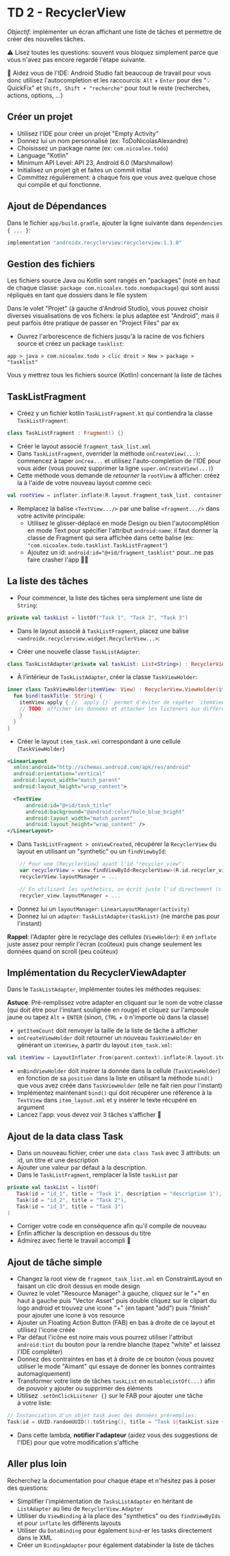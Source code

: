 # TD 2 - RecyclerView

*Objectif*: implémenter un écran affichant une liste de tâches et permettre de créer des nouvelles tâches.

⚠️ Lisez toutes les questions: souvent vous bloquez simplement parce que vous n'avez pas encore regardé l'étape suivante.

🚀 Aidez vous de l'IDE: Android Studio fait beaucoup de travail pour vous donc utilisez l'autocompletion et les raccourcis: `Alt` + `Enter` pour des "💡 QuickFix" et `Shift, Shift + "recherche"` pour tout le reste (recherches, actions, options, ...)

## Créer un projet

- Utilisez l'IDE pour créer un projet "Empty Activity"
- Donnez lui un nom personnalisé (ex: ToDoNicolasAlexandre)
- Choisissez un package name (ex: `com.nicoalex.todo`)
- Language "Kotlin"
- Minimum API Level: API 23, Android 6.0 (Marshmallow)
- Initialisez un projet git et faites un commit initial
- Committez régulièrement: à chaque fois que vous avez quelque chose qui compile et qui fonctionne.

## Ajout de Dépendances

Dans le fichier `app/build.gradle`, ajouter la ligne suivante dans `dependencies { ... }`:

```groovy
implementation "androidx.recyclerview:recyclerview:1.1.0"
```

## Gestion des fichiers

Les fichiers source Java ou Kotlin sont rangés en "packages" (noté en haut de chaque classe: `package com.nicoalex.todo.nomdupackage`) qui sont aussi répliqués en tant que dossiers dans le file system

Dans le volet "Projet" (à gauche d'Android Studio), vous pouvez choisir diverses visualisations de vos fichers: la plus adaptée est "Android", mais il peut parfois être pratique de passer en "Project Files" par ex

- Ouvrez l'arborescence de fichiers jusqu'à la racine de vos fichiers source et créez un package `tasklist`:

`app > java > com.nicoalex.todo > clic droit > New > package > "tasklist"`

Vous y mettrez tous les fichiers source (Kotlin) concernant la liste de tâches

## TaskListFragment

- Créez y un fichier kotlin `TaskListFragment.kt` qui contiendra la classe `TaskListFragment`:

```kotlin
class TaskListFragment : Fragment() {}
```

- Créer le layout associé `fragment_task_list.xml`
- Dans `TaskListFragment`, overrider la méthode `onCreateView(...)`: commencez à taper `onCrea...` et utilisez l'auto-completion de l'IDE pour vous aider (vous pouvez supprimer la ligne `super.onCreateView(...)`)
- Cette méthode vous demande de *retourner* la `rootView` à afficher: créez la à l'aide de votre nouveau layout comme ceci:

```kotlin
val rootView = inflater.inflate(R.layout.fragment_task_list, container, false)
```

- Remplacez la balise `<TextView.../>` par une balise `<fragment.../>` dans votre activité principale:
  - Utilisez le glisser-déplacé en mode Design ou bien l'autocomplétion en mode Text pour spécifier l'attribut `android:name`: il faut donner la classe de Fragment qui sera affichée dans cette balise (ex: `"com.nicoalex.todo.tasklist.TaskListFragment"`)
  - Ajoutez un id: `android:id="@+id/fragment_tasklist"` pour...ne pas faire crasher l'app 🤷‍♂️

## La liste des tâches

- Pour commencer, la liste des tâches sera simplement une liste de `String`:

```kotlin
private val taskList = listOf("Task 1", "Task 2", "Task 3")
```

- Dans le layout associé à `TaskListFragment`, placez une balise `<androidx.recyclerview.widget.RecyclerView...>`:

- Créer une nouvelle classe `TaskListAdapter`:

```kotlin
class TaskListAdapter(private val taskList: List<String>) : RecyclerView.Adapter<TaskListAdapter.TaskViewHolder>() {}
```

- À l'intérieur de `TaskListAdapter`, créer la classe `TaskViewHolder`:

```kotlin
inner class TaskViewHolder(itemView: View) : RecyclerView.ViewHolder(itemView) {
  fun bind(taskTitle: String) {
    itemView.apply { // `apply {}` permet d'éviter de répéter `itemView.*`
    // TODO: afficher les données et attacher les listeners aux différentes vues de notre [itemView]
    }
  }
}
```

- Créer le layout `item_task.xml` correspondant à une cellule (`TaskViewHolder`)

```xml
<LinearLayout
  xmlns:android="http://schemas.android.com/apk/res/android"
  android:orientation="vertical"
  android:layout_width="match_parent"
  android:layout_height="wrap_content">

  <TextView
      android:id="@+id/task_title"
      android:background="@android:color/holo_blue_bright"
      android:layout_width="match_parent"
      android:layout_height="wrap_content" />
</LinearLayout>
```

- Dans `TaskListFragment > onViewCreated`, récupérer la `RecyclerView` du layout en utilisant un "synthetic" ou un `findViewbyId`:

```kotlin
    // Pour une [RecyclerView] ayant l'id "recycler_view":
    var recyclerView = view.findViewById<RecyclerView>(R.id.recycler_view)
    recyclerView.layoutManager = ...

    // En utilisant les synthetics, on écrit juste l'id directement (c'est magique ✨):
    recycler_view.layoutManager = ...
```

- Donnez lui un `layoutManager`: `LinearLayoutManager(activity)`
- Donnez lui un `adapter`: `TaskListAdapter(taskList)` (ne marche pas pour l'instant)

**Rappel**: l'Adapter gère le recyclage des cellules (`ViewHolder`): il en `inflate` juste assez pour remplir l'écran (coûteux) puis change seulement les données quand on scroll (peu coûteux)

## Implémentation du RecyclerViewAdapter

Dans le `TaskListAdapter`, implémenter toutes les méthodes requises:

**Astuce**: Pré-remplissez votre adapter en cliquant sur le nom de votre classe (qui doit être pour l'instant soulignée en rouge) et cliquez sur l'ampoule jaune ou tapez `Alt` + `ENTER` (sinon, `CTRL` + `O` n'importe où dans la classe)

- `getItemCount` doit renvoyer la taille de la liste de tâche à afficher
- `onCreateViewHolder` doit retourner un nouveau `TaskViewHolder`
  en générant un `itemView`, à partir du layout `item_task.xml`:

```kotlin
val itemView = LayoutInflater.from(parent.context).inflate(R.layout.item_task, parent, false)
```

- `onBindViewHolder` doit insèrer la donnée dans la cellule (`TaskViewHolder`) en fonction de sa `position` dans la liste en utilisant la méthode `bind()` que vous avez créée dans `TaskViewHolder` (elle ne fait rien pour l'instant)
- Implémentez maintenant `bind()` qui doit récupérer une référence à la `TextView` dans `item_layout.xml` et y insérer le texte récupéré en argument
- Lancez l'app: vous devez voir 3 tâches s'afficher 👏

## Ajout de la data class Task

- Dans un nouveau fichier, créer une `data class Task` avec 3 attributs: un id, un titre et une description
- Ajouter une valeur par défaut à la description.
- Dans le `TaskListFragment`, remplacer la liste `taskList` par

 ```kotlin
private val taskList = listOf(
    Task(id = "id_1", title = "Task 1", description = "description 1"),
    Task(id = "id_2", title = "Task 2"),
    Task(id = "id_3", title = "Task 3")
)
```

- Corriger votre code en conséquence afin qu'il compile de nouveau
- Enfin afficher la description en dessous du titre
- Admirez avec fierté le travail accompli 🤩

## Ajout de tâche simple

- Changez la root view de `fragment_task_list.xml` en ConstraintLayout en faisant un clic droit dessus en mode design
- Ouvrez le volet "Resource Manager" à gauche, cliquez sur le "+" en haut à gauche puis "Vector Asset" puis double cliquez sur le clipart du logo android et trouvez une icone "+" (en tapant "add") puis "finish" pour ajouter une icone à vos resource
- Ajouter un Floating Action Button (FAB) en bas à droite de ce layout et utilisez l'icone créée
- Par défaut l'icône est noire mais vous pourrez utiliser l'attribut `android:tint` du bouton pour la rendre blanche (tapez "white" et laissez l'IDE compléter)
- Donnez des contraintes en bas et à droite de ce bouton (vous pouvez utiliser le mode "Aimant" qui essaye de donner les bonnes contraintes automagiquement)
- Transformer votre liste de tâches `taskList` en `mutableListOf(...)` afin de pouvoir y ajouter ou supprimer des éléments
- Utilisez `.setOnClickListener {}` sur le FAB pour ajouter une tâche à votre liste:

```kotlin
// Instanciation d'un objet task avec des données préremplies:
Task(id = UUID.randomUUID().toString(), title = "Task ${taskList.size + 1}")
```

- Dans cette lambda, **notifier l'adapteur** (aidez vous des suggestions de l'IDE) pour que votre modification s'affiche

## Aller plus loin

Recherchez la documentation pour chaque étape et n'hésitez pas à poser des questions:

- Simplifier l'implémentation de `TasksListAdapter` en héritant de `ListAdapter` au lieu de `RecyclerView.Adapter`
- Utiliser du `ViewBinding` à la place des "synthetics" ou des `findViewByIds` et pour `inflate` les différents layouts
- Utiliser du `DataBinding` pour également `bind`-er les tasks directement dans le XML
- Créer un `BindingAdapter` pour également databinder la liste de tâches
